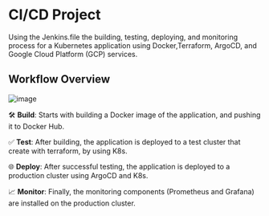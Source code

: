 # CI/CD Project

Using the Jenkins.file the building, testing, deploying, and monitoring process for a Kubernetes application using Docker,Terraform, ArgoCD, and Google Cloud Platform (GCP) services. <br />


## Workflow Overview
![image](https://github.com/yotamdavid/ferari_finel/assets/134198738/d1769800-4b98-41a1-938d-4ca381c6ee78)


🛠️ **Build**: Starts with building a Docker image of the application, and pushing it to Docker Hub.

✅ **Test**: After building, the application is deployed to a test cluster that create with terraform, by using K8s.

🌐 **Deploy**: After successful testing, the application is deployed to a production cluster using ArgoCD and K8s.

📈 **Monitor**: Finally, the monitoring components (Prometheus and Grafana) are installed on the production cluster.

